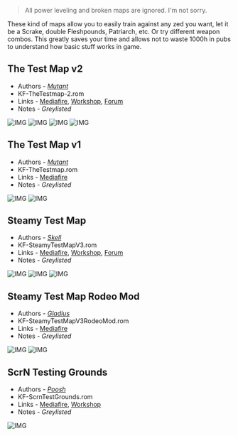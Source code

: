 > All power leveling and broken maps are ignored. I'm not sorry.

These kind of maps allow you to easily train against any zed you want, let it be a Scrake, double Fleshpounds, Patriarch, etc. Or try different weapon combos. This greatly saves your time and allows not to waste 1000h in pubs to understand how basic stuff works in game.

## The Test Map v2

* Authors - [*Mutant*](./tech/Links.md#Mutant)
* KF-TheTestmap-2.rom
* Links - [Mediafire](<https://www.mediafire.com/file/5m5qd4lxovhpt36/KF-TheTestmap-2.zip/file>), [Workshop](<https://steamcommunity.com/sharedfiles/filedetails/?id=99193018>), [Forum](<https://forums.tripwireinteractive.com/index.php?threads/kf-thetestmap-2.98827/>)
* Notes - *Greylisted*

![IMG](./images/tm_TestmapV2_1.jpeg ':size=300')
![IMG](./images/tm_TestmapV2_2.jpeg ':size=300')
![IMG](./images/tm_TestmapV2_3.jpeg ':size=300')
![IMG](./images/tm_TestmapV2_4.jpeg ':size=300')

## The Test Map v1

* Authors - [*Mutant*](./tech/Links.md#Mutant)
* KF-TheTestmap.rom
* Links - [Mediafire](<https://www.mediafire.com/file/pjmfuuwvuhz170z/KF-TheTestmap.zip/file>)
* Notes - *Greylisted*

![IMG](./images/tm_TestmapV1_1.jpeg ':size=300')
![IMG](./images/tm_TestmapV1_2.jpeg ':size=300')

## Steamy Test Map

* Authors - [*Skell*](./tech/Links.md#Skell)
* KF-SteamyTestMapV3.rom
* Links - [Mediafire](<https://www.mediafire.com/file/5y6j4dckbs9bnx7/KF-SteamyTestMapV3.zip/file>), [Workshop](<https://steamcommunity.com/sharedfiles/filedetails/?id=288451842>), [Forum](<https://forums.tripwireinteractive.com/index.php?threads/kf-steamytestmap.97358/>)
* Notes - *Greylisted*

![IMG](./images/tm_SteamyTestMap1.jpeg ':size=300')
![IMG](./images/tm_SteamyTestMap2.jpeg ':size=300')
![IMG](./images/tm_SteamyTestMap3.jpeg ':size=300')

## Steamy Test Map Rodeo Mod

* Authors - [*Gladius*](./tech/Links.md#Gladius)
* KF-SteamyTestMapV3RodeoMod.rom
* Links - [Mediafire](<https://www.mediafire.com/file/65pjdgww109c4dl/KF-SteamyTestMapV3RodeoMod.zip/file>)
* Notes - *Greylisted*

![IMG](./images/tm_RodeoMod1.jpeg ':size=300')
![IMG](./images/tm_RodeoMod2.jpeg ':size=300')

## ScrN Testing Grounds

* Authors - [*Poosh*](./tech/Links.md#Poosh)
* KF-ScrnTestGrounds.rom
* Links - [Mediafire](<https://www.mediafire.com/file/15091afnx1lxugu/KF-ScrnTestGrounds.zip/file>), [Workshop](<https://steamcommunity.com/sharedfiles/filedetails/?id=312696626>)
* Notes - *Greylisted*

![IMG](./images/tm_ScrnTestGrounds.jpeg ':size=300')
